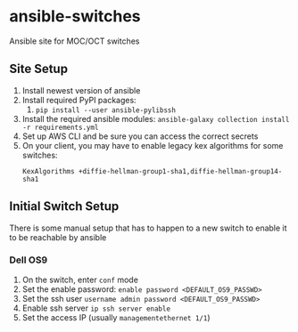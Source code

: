 # ansible-switches
Ansible site for MOC/OCT switches

## Site Setup

1. Install newest version of ansible
1. Install required PyPI packages:
    1. `pip install --user ansible-pylibssh`
1. Install the required ansible modules: `ansible-galaxy collection install -r requirements.yml`
1. Set up AWS CLI and be sure you can access the correct secrets
1. On your client, you may have to enable legacy kex algorithms for some switches:
    ```
    KexAlgorithms +diffie-hellman-group1-sha1,diffie-hellman-group14-sha1
    ```

## Initial Switch Setup

There is some manual setup that has to happen to a new switch to enable it to be reachable by ansible

### Dell OS9

1. On the switch, enter `conf` mode
1. Set the enable password: `enable password <DEFAULT_OS9_PASSWD>`
1. Set the ssh user `username admin password <DEFAULT_OS9_PASSWD>`
1. Enable ssh server `ip ssh server enable`
1. Set the access IP (usually `managementethernet 1/1`)
